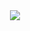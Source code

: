 <div align=center><img src=https://github.com/user-attachments/assets/a11bbdc2-56ec-4fd8-a0e7-81416c08608a></div>
